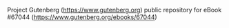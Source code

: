 Project Gutenberg (https://www.gutenberg.org) public repository for
eBook #67044 (https://www.gutenberg.org/ebooks/67044)
